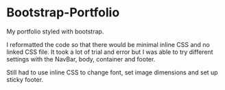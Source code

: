 # Bootstrap-Portfolio
My portfolio styled with bootstrap.

I reformatted the code so that there would be minimal inline CSS and no linked CSS file.  It took a lot of trial and error but I was able to try different settings with the NavBar, body, container and footer. 

Still had to use inline CSS to change font, set image dimensions and set up sticky footer. 
